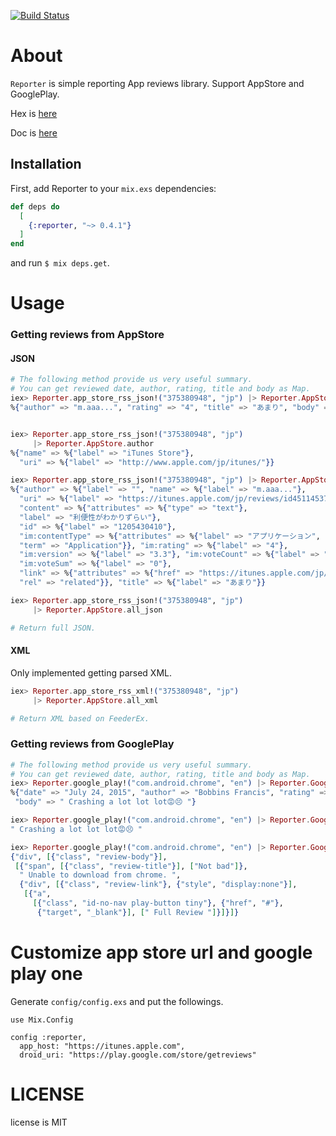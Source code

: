 
[![Build Status](https://travis-ci.org/KazuCocoa/simple_app_reporter_ex.svg?branch=master)](https://travis-ci.org/KazuCocoa/simple_app_reporter_ex)

# About

`Reporter` is simple reporting App reviews library.
Support AppStore and GooglePlay.

Hex is [here](https://hex.pm/packages/reporter)

Doc is [here](http://hexdocs.pm/reporter/extra-api-reference.html)

## Installation

First, add Reporter to your `mix.exs` dependencies:

```elixir
def deps do
  [
    {:reporter, "~> 0.4.1"}
  ]
end
```

and run `$ mix deps.get`.

# Usage
### Getting reviews from AppStore
#### JSON

```elixir
# The following method provide us very useful summary.
# You can get reviewed date, author, rating, title and body as Map.
iex> Reporter.app_store_rss_json!("375380948", "jp") |> Reporter.AppStore.review_summaries |> Enum.at(0)
%{"author" => "m.aaa...", "rating" => "4", "title" => "あまり", "body" => "利便性がわかりずらい"}


iex> Reporter.app_store_rss_json!("375380948", "jp")
     |> Reporter.AppStore.author
%{"name" => %{"label" => "iTunes Store"},
  "uri" => %{"label" => "http://www.apple.com/jp/itunes/"}}

iex> Reporter.app_store_rss_json!("375380948", "jp") |> Reporter.AppStore.reviews |> Enum.at(0)
%{"author" => %{"label" => "", "name" => %{"label" => "m.aaa..."},
  "uri" => %{"label" => "https://itunes.apple.com/jp/reviews/id451145371"}},
  "content" => %{"attributes" => %{"type" => "text"},
  "label" => "利便性がわかりずらい"},
  "id" => %{"label" => "1205430410"},
  "im:contentType" => %{"attributes" => %{"label" => "アプリケーション",
  "term" => "Application"}}, "im:rating" => %{"label" => "4"},
  "im:version" => %{"label" => "3.3"}, "im:voteCount" => %{"label" => "0"},
  "im:voteSum" => %{"label" => "0"},
  "link" => %{"attributes" => %{"href" => "https://itunes.apple.com/jp/review?id=375380948&type=Purple%20Software",
  "rel" => "related"}}, "title" => %{"label" => "あまり"}}
```

```elixir
iex> Reporter.app_store_rss_json!("375380948", "jp")
     |> Reporter.AppStore.all_json

# Return full JSON.
```

#### XML

Only implemented getting parsed XML.

```elixir
iex> Reporter.app_store_rss_xml!("375380948", "jp")
     |> Reporter.AppStore.all_xml

# Return XML based on FeederEx.
```

### Getting reviews from GooglePlay

```elixir
# The following method provide us very useful summary.
# You can get reviewed date, author, rating, title and body as Map.
iex> Reporter.google_play!("com.android.chrome", "en") |> Reporter.GooglePlay.review_summaries |> Enum.at(0)
%{"date" => "July 24, 2015", "author" => "Bobbins Francis", "rating" => 2.0, "title" => nil,
 "body" => " Crashing a lot lot lot😡😣 "}

iex> Reporter.google_play!("com.android.chrome", "en") |> Reporter.GooglePlay.review_body_list |> Enum.at(0)
" Crashing a lot lot lot😡😣 "

iex> Reporter.google_play!("com.android.chrome", "en") |> Reporter.GooglePlay.review_bodies |> Enum.at(1)
{"div", [{"class", "review-body"}],
 [{"span", [{"class", "review-title"}], ["Not bad"]},
  " Unable to download from chrome. ",
  {"div", [{"class", "review-link"}, {"style", "display:none"}],
   [{"a",
     [{"class", "id-no-nav play-button tiny"}, {"href", "#"},
      {"target", "_blank"}], [" Full Review "]}]}]}
```

# Customize app store url and google play one

Generate `config/config.exs` and put the followings.

```
use Mix.Config

config :reporter,
  app_host: "https://itunes.apple.com",
  droid_uri: "https://play.google.com/store/getreviews"
```

# LICENSE
license is MIT
